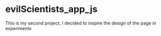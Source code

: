 # evilScientists_app_js
 This is my second project, I decided to inspire the design of the page in experiments
